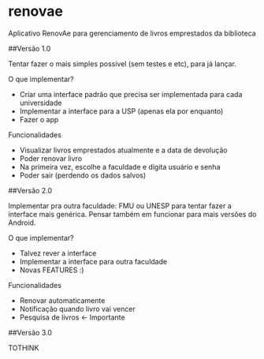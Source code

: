 # renovae
Aplicativo RenovAe para gerenciamento de livros emprestados da biblioteca


##Versão 1.0

Tentar fazer o mais simples possível (sem testes e etc), para já lançar.

O que implementar?
- Criar uma interface padrão que precisa ser implementada para cada universidade
- Implementar a interface para a USP (apenas ela por enquanto)
- Fazer o app

Funcionalidades
- Visualizar livros emprestados atualmente e a data de devolução
- Poder renovar livro
- Na primeira vez, escolhe a faculdade e digita usuário e senha
- Poder sair (perdendo os dados salvos)


##Versão 2.0

Implementar pra outra faculdade: FMU ou UNESP para tentar fazer a interface mais genérica.
Pensar também em funcionar para mais versões do Android.

O que implementar?
- Talvez rever a interface
- Implementar a interface para outra faculdade
- Novas FEATURES :)

Funcionalidades
- Renovar automaticamente
- Notificação quando livro vai vencer
- Pesquisa de livros <- Importante

##Versão 3.0

TOTHINK